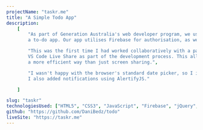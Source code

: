```yaml
---
projectName: "taskr.me"
title: "A Simple Todo App"
description: 
    [
        "As part of Generation Australia's web developer program, we used pair programming and agile methodology and create 
        a to-do app. Our app utilises Firebase for authorisation, as well as storing task data in a database.",

        "This was the first time I had worked collaboratively with a partner. It was a great experience as I got to try out 
        VS Code Live Share as part of the development process. This allowed us to work on some problems at the same time in 
        a more efficient way than just screen sharing.",

        "I wasn't happy with the browser's standard date picker, so I integrated Flatpickr to offer a better user experience. 
        I also added notifications using AlertifyJS."

    ]

slug: "taskr"
technologiesUsed: ["HTML5", "CSS3", "JavaScript", "Firebase", "jQuery", "Flatpickr", "Bootstrap-select", "AlertifyJS", "Font Awesome"]
github: "https://github.com/DaniBedz/todo"
liveSite: "https://taskr.me"
---
```

